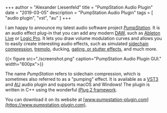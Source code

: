 +++
author = "Alexander Liesenfeld"
title = "PumpStation Audio Plugin"
date = "2019-03-05"
description = "PumpStation Audio Plugin"
tags = [
    "audio plugin",
    "vst",
    "au"
]
+++


I am happy to announce my latest audio software project [*PumpStation*](https://www.pumpstation-plugin.com). It is an audio effect plug-in that you can add any modern [DAW](https://en.wikipedia.org/wiki/Digital_audio_workstation), such as [Ableton Live](https://www.ableton.com/de/live/) or [Logic Pro](https://www.apple.com/de/logic-pro/). It lets you draw volume modulation curves and allows you to easily create interesting audio effects, such as simulated [sidechain compression](https://youtu.be/OqJ3oTSsNIk?t=129), [tremolo](https://youtu.be/oOCNB1izw8A?t=43), ducking, [gating, or stutter effects](https://youtu.be/g7WR9sPLJ_Y?t=287), and much more. 

{{< figure src="./screenshot.png" caption="PumpStation Audio Plugin GUI." width="600px">}}

The name *PumpStation* refers to sidechain compression, which is sometimes also referred to as a "pumping" effect. It is available as a [VST3](https://en.wikipedia.org/wiki/Virtual_Studio_Technology) and [AU](https://en.wikipedia.org/wiki/Au_file_format) audio plugin and supports macOS and Windows! The plugin is written in C++ using the wonderful [iPlug 2 framework](https://github.com/iPlug2/iPlug2).

You can download it on its website at [www.pumpstation-plugin.com](https://www.pumpstation-plugin.com).
